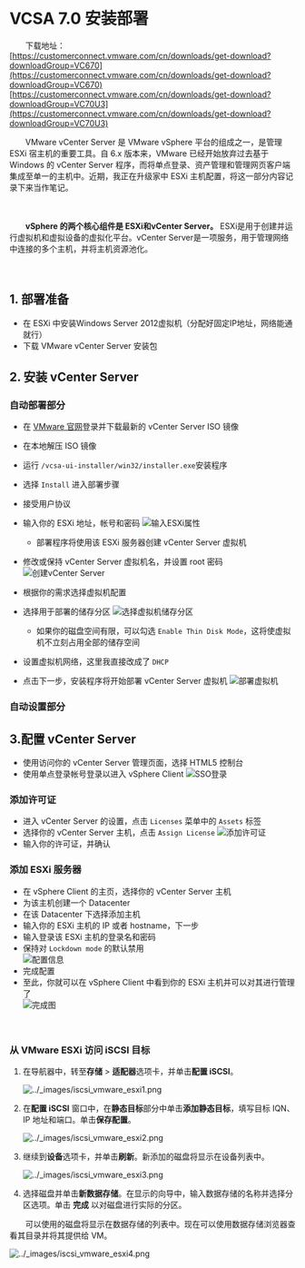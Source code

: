 # VCSA 7.0 安装部署

　　下载地址：  
[https://customerconnect.vmware.com/cn/downloads/get-download?downloadGroup=VC670](https://customerconnect.vmware.com/cn/downloads/get-download?downloadGroup=VC670)  
[https://customerconnect.vmware.com/cn/downloads/get-download?downloadGroup=VC70U3](https://customerconnect.vmware.com/cn/downloads/get-download?downloadGroup=VC70U3)  

　　VMware vCenter Server 是 VMware vSphere 平台的组成之一，是管理 ESXi 宿主机的重要工具。自 6.x 版本来，VMware 已经开始放弃过去基于 Windows 的 vCenter Server 程序，而将单点登录、资产管理和管理网页客户端集成至单一的主机中。近期，我正在升级家中 ESXi 主机配置，将这一部分内容记录下来当作笔记。

　　‍

　　**vSphere 的两个核心组件是 ESXi和vCenter Server。** ESXi是用于创建并运行虚拟机和虚拟设备的虚拟化平台。vCenter Server是一项服务，用于管理网络中连接的多个主机，并将主机资源池化。

　　​​

## 1. 部署准备

* 在 ESXi 中安装Windows Server 2012虚拟机（分配好固定IP地址，网络能通就行）
* 下载 VMware vCenter Server 安装包

## 2. 安装 vCenter Server

### 自动部署部分

* 在 [VMware 官网](https://customerconnect.vmware.com/en/downloads/info/slug/datacenter_cloud_infrastructure/vmware_vsphere/7_0)登录并下载最新的 vCenter Server ISO 镜像
* 在本地解压 ISO 镜像
* 运行 `/vcsa-ui-installer/win32/installer.exe`​ 安装程序
* 选择 `Install`​ 进入部署步骤
* 接受用户协议
* 输入你的 ESXi 地址，帐号和密码
  ![输入ESXi属性](assets/net-img-webp-20240802172611-igqwb6h.webp "输入ESXi属性")​

  * 部署程序将使用该 ESXi 服务器创建 vCenter Server 虚拟机
* 修改或保持 vCenter Server 虚拟机名，并设置 root 密码
  ![创建vCenter Server](assets/net-img-webp-20240802172611-hwcu1ao.webp "创建vCenter Server")​
* 根据你的需求选择虚拟机配置
* 选择用于部署的储存分区
  ![选择虚拟机储存分区](assets/net-img-webp-20240802172611-3nsgrsn.webp "选择虚拟机储存分区")​

  * 如果你的磁盘空间有限，可以勾选 `Enable Thin Disk Mode`​，这将使虚拟机不立刻占用全部的储存空间
* 设置虚拟机网络，这里我直接改成了 `DHCP`​
* 点击下一步，安装程序将开始部署 vCenter Server 虚拟机
  ![部署虚拟机](assets/net-img-webp-20240802172611-3gzb3as.webp "部署虚拟机")​

### 自动设置部分

## 3.配置 vCenter Server

* 使用访问你的 vCenter Server 管理页面，选择 HTML5 控制台
* 使用单点登录帐号登录以进入 vSphere Client
  ![SSO登录](assets/net-img-webp-20240802172611-ka4daue.webp "SSO登录")​

### 添加许可证

* 进入 vCenter Server 的设置，点击 `Licenses`​ 菜单中的 `Assets`​ 标签
* 选择你的 vCenter Server 主机，点击 `Assign License`​
  ![添加许可证](assets/net-img-webp-20240802172611-01nuscw.webp "添加许可证")​
* 输入你的许可证，并确认

### 添加 ESXi 服务器

* 在 vSphere Client 的主页，选择你的 vCenter Server 主机
* 为该主机创建一个 Datacenter
* 在该 Datacenter 下选择添加主机
* 输入你的 ESXi 主机的 IP 或者 hostname，下一步
* 输入登录该 ESXi 主机的登录名和密码
* 保持对 `Lockdown mode`​ 的默认禁用  
  ​![配置信息](assets/net-img-webp-20240802172707-r64dxa1.webp "配置信息")​
* 完成配置
* 至此，你就可以在 vSphere Client 中看到你的 ESXi 主机并可以对其进行管理了  
  ​![完成图](assets/net-img-webp-20240802172707-q2358f1.webp "完成图")​

　　‍

### 从 VMware ESXi 访问 iSCSI 目标

1. 在导航器中，转至**存储** > **适配器**选项卡，并单击**配置 iSCSI**。

    ​![../_images/iscsi_vmware_esxi1.png](assets/net-img-iscsi_vmware_esxi1-20230828173708-yx9cv97.png)​
2. 在**配置 iSCSI** 窗口中，在**静态目标**部分中单击**添加静态目标**，填写目标 IQN、IP 地址和端口。单击**保存配置**。

    ​![../_images/iscsi_vmware_esxi2.png](assets/net-img-iscsi_vmware_esxi2-20230828173708-jsp0c9m.png)​
3. 继续到**设备**选项卡，并单击**刷新**。新添加的磁盘将显示在设备列表中。

    ​![../_images/iscsi_vmware_esxi3.png](assets/net-img-iscsi_vmware_esxi3-20230828173709-covdczy.png)​
4. 选择磁盘并单击**新数据存储**。在显示的向导中，输入数据存储的名称并选择分区选项。单击 **完成** 以对磁盘进行实际的分区。

　　可以使用的磁盘将显示在数据存储的列表中。现在可以使用数据存储浏览器查看其目录并将其提供给 VM。

​![../_images/iscsi_vmware_esxi4.png](assets/net-img-iscsi_vmware_esxi4-20230828173709-0obebu4.png)​

　　‍
